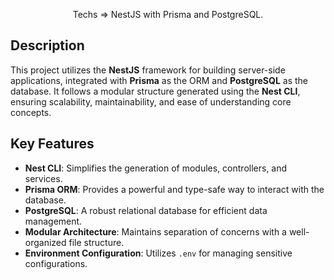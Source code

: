 

<p align="center">Techs => NestJS with Prisma and PostgreSQL.</p>

## Description

This project utilizes the **NestJS** framework for building server-side applications, integrated with **Prisma** as the ORM and **PostgreSQL** as the database. It follows a modular structure generated using the **Nest CLI**, ensuring scalability, maintainability, and ease of understanding core concepts.

## Key Features

- **Nest CLI**: Simplifies the generation of modules, controllers, and services.
- **Prisma ORM**: Provides a powerful and type-safe way to interact with the database.
- **PostgreSQL**: A robust relational database for efficient data management.
- **Modular Architecture**: Maintains separation of concerns with a well-organized file structure.
- **Environment Configuration**: Utilizes `.env` for managing sensitive configurations.


